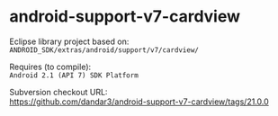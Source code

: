 android-support-v7-cardview
===========================

Eclipse library project based on:<br/>
`ANDROID_SDK/extras/android/support/v7/cardview/`

Requires (to compile):<br/>
`Android 2.1 (API 7) SDK Platform`

Subversion checkout URL:<br/>
https://github.com/dandar3/android-support-v7-cardview/tags/21.0.0
